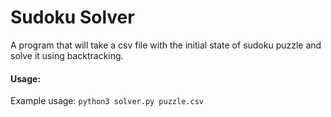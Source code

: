 # Sudoku Solver

A program that will take a csv file with the initial state of sudoku puzzle and solve it using backtracking.

#### Usage:
Example usage: `python3 solver.py puzzle.csv`